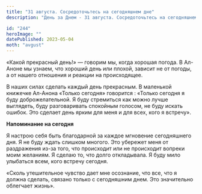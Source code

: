 ```yaml
---
title: "31 августа. Сосредоточьтесь на сегодняшнем дне"
description: "День за Днем - 31 августа. Сосредоточьтесь на сегодняшнем дне"

id: "244"
heroImage: ""
datePublished: 2023-05-04
moth: "avgust"
---
```


«Какой прекрасный день!» — говорим мы, когда хорошая погода. В Ал-Аноне мы
узнаем, что хороший день или плохой, зависит не от погоды, а от нашего
отношения и реакции на происходящее.

В наших силах сделать каждый день прекрасным. В маленькой книжечке Ал-Анона
«Только сегодня» говорится : «Только сегодня я буду доброжелательной. Я буду
стремиться как можно лучше выглядеть, буду разговаривать спокойным голосом, не
буду искать ошибок. Это сделает день ярким для меня и для всех, кого я
встречу».

**Напоминание на сегодня**

Я настрою себя быть благодарной за каждое мгновение сегодняшнего дня. Я не
буду ждать слишком многого. Это убережет меня от раздражения из-за того, что
происходит или не происходит вопреки моим желаниям. Я сделаю то, что долго
откладывала. Я буду мило улыбаться всем, кого встречу сегодня.

«Сколь утешительное чувство дает мне осознание, что все, что я должна сделать,
связано только с сегодняшним днем. Это значительно облегчает жизнь».
